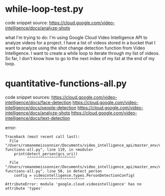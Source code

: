 # while-loop-test.py
code snippet source:
https://cloud.google.com/video-intelligence/docs/analyze-shots

what I'm trying to do:
I'm using Google Cloud Video Intelligence API to analyze videos for a project. I have a list of videos stored in a bucket that I want to analyze using the shot change detection function from Video Intelligence. I want to create a while loop to iterate through my list of videos. So far, I don't know how to go to the next index of my list at the end of my loop.

# quantitative-functions-all.py
code snippet sources:
https://cloud.google.com/video-intelligence/docs/face-detection
https://cloud.google.com/video-intelligence/docs/people-detection
https://cloud.google.com/video-intelligence/docs/analyze-shots
https://cloud.google.com/video-intelligence/docs/text-detection

error:
```
Traceback (most recent call last):
  File "/Users/romanemeissonnier/Documents/video_intelligence_api/master_env/quantitative-functions-all.py", line 119, in <module>
    print(detect_person(gcs_uri))
          ^^^^^^^^^^^^^^^^^^^^^^
  File "/Users/romanemeissonnier/Documents/video_intelligence_api/master_env/quantitative-functions-all.py", line 50, in detect_person
    config = videointelligence.types.PersonDetectionConfig(
             ^^^^^^^^^^^^^^^^^^^^^^^
AttributeError: module 'google.cloud.videointelligence' has no attribute 'types'
```
